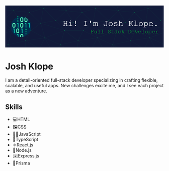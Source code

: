 ![I am GitHub Readme Generator's creator](https://github.com/klope3/klope3/blob/main/github-header-image.png)
# Josh Klope

I am a detail-oriented full-stack developer specializing in crafting flexible, scalable, and useful apps. New challenges excite me, and I see each project as a new adventure.

## Skills
- 💻HTML
- 🖼️CSS
- 🧑‍💻JavaScript
- 📕TypeScript
- ⚛️React.js
- 📲Node.js
- ✉️Express.js
- 🧾Prisma
